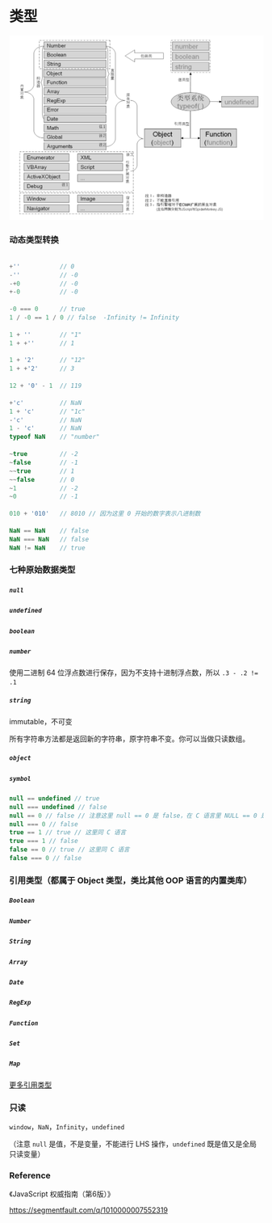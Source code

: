 # 类型

![图截自《JavaScript 语言精髓与编程实践》，侵删](../img/js-types.png)

### 动态类型转换

```js

+''           // 0
-''           // -0
-+0           // -0
+-0           // -0

-0 === 0      // true
1 / -0 == 1 / 0 // false  -Infinity != Infinity

1 + ''        // "1"
1 + +''       // 1

1 + '2'       // "12"
1 + +'2'      // 3

12 + '0' - 1  // 119

+'c'          // NaN
1 + 'c'       // "1c"
-'c'          // NaN
1 - 'c'       // NaN
typeof NaN    // "number"

~true         // -2
~false        // -1
~~true        // 1
~~false       // 0
~1            // -2
~0            // -1

010 + '010'   // 8010 // 因为这里 0 开始的数字表示八进制数

NaN == NaN    // false
NaN === NaN   // false
NaN != NaN    // true

```

### 七种原始数据类型

##### `null`

##### `undefined`

##### `boolean`

##### `number`

使用二进制 64 位浮点数进行保存，因为不支持十进制浮点数，所以 `.3 - .2 != .1`

##### `string`

immutable，不可变

所有字符串方法都是返回新的字符串，原字符串不变。你可以当做只读数组。

##### `object`

##### `symbol`

```js
null == undefined // true
null === undefined // false
null == 0 // false // 注意这里 null == 0 是 false，在 C 语言里 NULL == 0 是 true
null === 0 // false
true == 1 // true // 这里同 C 语言
true === 1 // false
false == 0 // true // 这里同 C 语言
false === 0 // false
```

### 引用类型（都属于 Object 类型，类比其他 OOP 语言的内置类库）

##### `Boolean`

##### `Number`

##### `String`

##### `Array`

##### `Date`

##### `RegExp`

##### `Function`

##### `Set`

##### `Map`

[更多引用类型](https://developer.mozilla.org/zh-CN/docs/Web/JavaScript/Reference/Global_Objects)

### 只读

`window`，`NaN`，`Infinity`，`undefined`

（注意 `null` 是值，不是变量，不能进行 LHS 操作，`undefined` 既是值又是全局只读变量）

### Reference

《JavaScript 权威指南（第6版）》

https://segmentfault.com/q/1010000007552319
